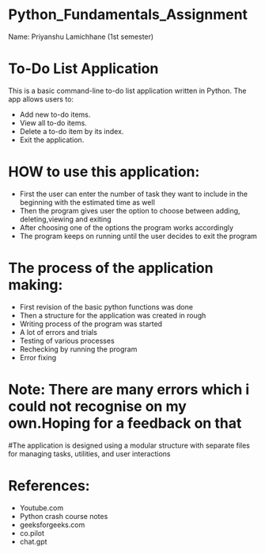 # Python_Fundamentals_Assignment
Name: Priyanshu Lamichhane (1st semester)
# To-Do List Application

This is a basic command-line to-do list application written in Python. The app allows users to:
- Add new to-do items.
- View all to-do items.
- Delete a to-do item by its index.
- Exit the application.

# HOW to use this application:

- First the user can enter the number of task they want to include in the beginning with the estimated time as well
- Then the program gives user the option to choose between adding, deleting,viewing and exiting
- After choosing one of the options the program works accordingly
- The program keeps on running until the user decides to exit the program

# The process of the application making:
- First revision of the basic python functions was done
- Then a structure for the application was created in rough
- Writing process of the program was started
- A lot of errors and trials
- Testing of various processes
- Rechecking by running the program
- Error fixing
# Note: There are many errors which i could not recognise on my own.Hoping for a feedback on that

#The application is designed using a modular structure with separate files for managing tasks, utilities, and user interactions

# References:
- Youtube.com
- Python crash course notes
- geeksforgeeks.com
- co.pilot
- chat.gpt









